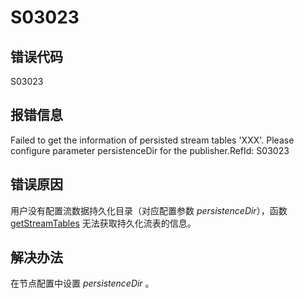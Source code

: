 # S03023

## 错误代码

S03023

## 报错信息

Failed to get the information of persisted stream tables 'XXX'. Please configure
parameter persistenceDir for the publisher.RefId: S03023

## 错误原因

用户没有配置流数据持久化目录（对应配置参数 *persistenceDir*），函数 [getStreamTables](../funcs/g/getstreamtables.html) 无法获取持久化流表的信息。

## 解决办法

在节点配置中设置 *persistenceDir* 。

